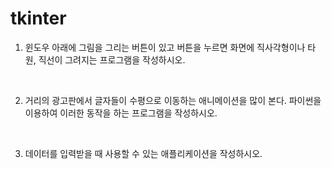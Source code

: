 # tkinter

1.  윈도우 아래에 그림을 그리는 버튼이 있고 버튼을 누르면 화면에 직사각형이나 타원, 직선이 그려지는 프로그램을 작성하시오.
<br>


2. 거리의 광고판에서 글자들이 수평으로 이동하는 애니메이션을 많이 본다. 파이썬을 이용하여 이러한 동작을 하는 프로그램을 작성하시오.
<br>


3. 데이터를 입력받을 때 사용할 수 있는 애플리케이션을 작성하시오.